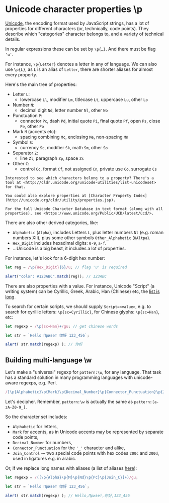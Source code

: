 
# Unicode character properties \p

[Unicode](https://en.wikipedia.org/wiki/Unicode), the encoding format used by JavaScript strings, has a lot of properties for different characters (or, technically, code points). They describe which "categories" character belongs to, and a variety of technical details.

In regular expressions these can be set by `\p{…}`. And there must be flag `'u'`.

For instance, `\p{Letter}` denotes a letter in any of language. We can also use `\p{L}`, as `L` is an alias of `Letter`, there are shorter aliases for almost every property.

Here's the main tree of properties:

- Letter `L`:
  - lowercase `Ll`, modifier `Lm`, titlecase `Lt`, uppercase `Lu`, other `Lo`
- Number `N`:
  - decimal digit `Nd`, letter number `Nl`, other `No`
- Punctuation `P`:
  - connector `Pc`, dash `Pd`, initial quote `Pi`, final quote `Pf`, open `Ps`, close `Pe`, other `Po`
- Mark `M` (accents etc):
  - spacing combining `Mc`, enclosing `Me`, non-spacing `Mn`
- Symbol `S`:
  - currency `Sc`, modifier `Sk`, math `Sm`, other `So`
- Separator `Z`:
  - line `Zl`, paragraph `Zp`, space `Zs`
- Other `C`:
  - control `Cc`, format `Cf`, not assigned `Cn`, private use `Co`, surrogate `Cs`

```smart header="More information"
Interested to see which characters belong to a property? There's a tool at <http://cldr.unicode.org/unicode-utilities/list-unicodeset> for that.

You could also explore properties at [Character Property Index](http://unicode.org/cldr/utility/properties.jsp).

For the full Unicode Character Database in text format (along with all properties), see <https://www.unicode.org/Public/UCD/latest/ucd/>.
```

There are also other derived categories, like:
- `Alphabetic` (`Alpha`), includes Letters `L`, plus letter numbers `Nl` (e.g. roman numbers Ⅻ), plus some other symbols `Other_Alphabetic` (`OAltpa`).
- `Hex_Digit` includes hexadimal digits: `0-9`, `a-f`.
- ...Unicode is a big beast, it includes a lot of properties.

For instance, let's look for a 6-digit hex number:

```js run
let reg = /\p{Hex_Digit}{6}/u; // flag 'u' is required

alert("color: #123ABC".match(reg)); // 123ABC
```

There are also properties with a value. For instance, Unicode "Script" (a writing system) can be Cyrillic, Greek, Arabic, Han (Chinese) etc, the [list is long]("https://en.wikipedia.org/wiki/Script_(Unicode)").

To search for certain scripts, we should supply `Script=<value>`, e.g. to search for cyrillic letters: `\p{sc=Cyrillic}`, for Chinese glyphs: `\p{sc=Han}`, etc:

```js run
let regexp = /\p{sc=Han}+/gu; // get chinese words

let str = `Hello Привет 你好 123_456`;

alert( str.match(regexp) ); // 你好
```

## Building multi-language \w

Let's make a "universal" regexp for `pattern:\w`, for any language. That task has a standard solution in many programming languages with unicode-aware regexps, e.g. Perl.

```js
/[\p{Alphabetic}\p{Mark}\p{Decimal_Number}\p{Connector_Punctuation}\p{Join_Control}]/u
```

Let's decipher. Remember, `pattern:\w` is actually the same as `pattern:[a-zA-Z0-9_]`.

So the character set includes:

- `Alphabetic` for letters,
- `Mark` for accents, as in Unicode accents may be represented by separate code points,
- `Decimal_Number` for numbers,
- `Connector_Punctuation` for the `'_'` character and alike,
- `Join_Control` -– two special code points with hex codes `200c` and `200d`, used in ligatures e.g. in arabic.

Or, if we replace long names with aliases (a list of aliases [here](https://www.unicode.org/Public/UCD/latest/ucd/PropertyValueAliases.txt)):

```js run
let regexp = /([\p{Alpha}\p{M}\p{Nd}\p{Pc}\p{Join_C}]+)/gu;

let str = `Hello Привет 你好 123_456`;

alert( str.match(regexp) ); // Hello,Привет,你好,123_456
```
